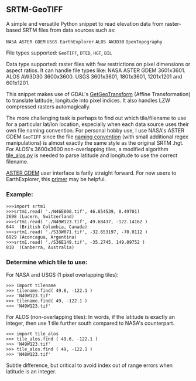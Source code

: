 ## SRTM-GeoTIFF
A simple and versatile Python snippet to read elevation data from raster-based SRTM files from data sources such as:

`NASA ASTER GDEM` `USGS EarthExplorer` `ALOS AW3D30` `OpenTopography`

File types supported: `GeoTIFF`, `DTED`, `HGT`, `BIL`

Data type supported: raster files with few restrictions on pixel dimensions or aspect ratios. It can handle file types like: NASA ASTER GDEM 3601x3601. ALOS AW3D30 3600x3600. USGS 3601x3601, 1801x3601, 1201x1201 and 601x1201.

This snippet makes use of GDAL's [GetGeoTransform](https://gdal.org/tutorials/geotransforms_tut.html) (Affine Transformation) to translate latitude, longitude into pixel indices. It also handles LZW compressed rasters automagically.

The more challenging task is perhaps to find out which tile/filename to use for a particular lat/lon location, especially when each data source uses their own file naming convention. For personal hobby use, I use NASA's ASTER GDEM `GeoTIFF` since the file [naming convention](/library/tilename.py) (with small additional regex manipulations) is almost exactly the same style as the original SRTM .hgt. For ALOS's 3600x3600 non-overlapping tiles, a modified algorithm [tile_alos.py](/library/tile_alos.py) is needed to parse latitude and longitude to use the correct filename.

[ASTER GDEM](https://search.earthdata.nasa.gov/search/) user interface is farily straight forward. For new users to EarthExplorer, this [primer](/EarthExplorer.md) may be helpful. 

### Example:
```
>>>import srtm1
>>>srtm1.read( './N46E008.tif', 46.854539, 8.49701)
2698 (Lucern, Switzerland)
>>>srtm1.read( './N49W123.tif', 49.68437, -122.14162 )
644  (British Columbia, Canada)
>>>srtm1.read( './S33W071.tif', -32.653197, -70.0112 )
6929 (Aconcagua, Argentina)
>>>srtm1.read( './S36E149.tif', -35.2745, 149.09752 )
810  (Canberra, Australia)
```
### Determine which tile to use:

For NASA and USGS (1 pixel overlapping tiles):
```
>>> import tilename
>>> tilename.find( 49.6, -122.1 )
>>> 'N49W123.tif'
>>> tilename.find( 49, -122.1 )
>>> 'N49W123.tif'
```
For ALOS (non-overlapping tiles):
In words, if the latitude is exactly an integer, then use 1 tile further south compared to NASA's counterpart.
```
>>> import tile_alos
>>> tile_alos.find ( 49.6, -122.1 )
>>> 'N49W123.tif'
>>> tile_alos.find ( 49, -122.1 )
>>> 'N48W123.tif' 
```
Subtle difference, but critical to avoid index out of range errors when latitude is an integer.
